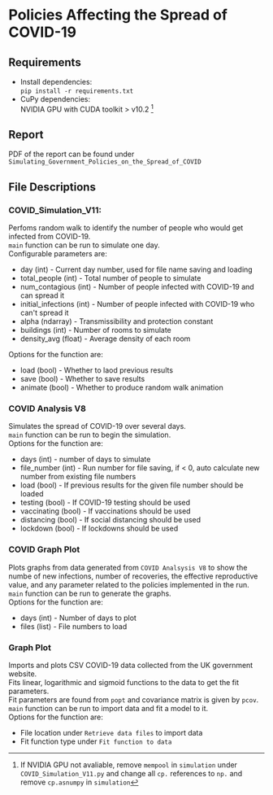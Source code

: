 # Policies Affecting the Spread of COVID-19

## Requirements
* Install dependencies:  
`pip install -r requirements.txt`
* CuPy dependencies:  
NVIDIA GPU with CUDA toolkit > v10.2 [^1]
[^1]: If NVIDIA GPU not avaliable, remove `mempool` in `simulation` under `COVID_Simulation_V11.py`
and change all `cp.` references to `np.` and remove `cp.asnumpy` in `simulation`

## Report
PDF of the report can be found under `Simulating_Government_Policies_on_the_Spread_of_COVID`

## File Descriptions
### COVID_Simulation_V11:
Perfoms random walk to identify the number of people who would get infected from COVID-19.  
`main` function can be run to simulate one day.  
Configurable parameters are:
* day (int) - Current day number, used for file name saving and loading
* total_people (int) - Total number of people to simulate
* num_contagious (int) - Number of people infected with COVID-19 and can spread it
* initial_infections (int) - Number of people infected with COVID-19 who can't spread it
* alpha (ndarray) - Transmissibility and protection constant
* buildings (int) - Number of rooms to simulate
* density_avg (float) - Average density of each room

Options for the function are:
* load (bool) - Whether to laod previous results
* save (bool) - Whether to save results
* animate (bool) - Whether to produce random walk animation

### COVID Analysis V8
Simulates the spread of COVID-19 over several days.  
`main` function can be run to begin the simulation.  
Options for the function are:
* days (int) - number of days to simulate
* file_number (int) - Run number for file saving, if < 0, auto calculate new number from existing file numbers
* load (bool) - If previous results for the given file number should be loaded
* testing (bool) - If COVID-19 testing should be used
* vaccinating (bool) - If vaccinations should be used
* distancing (bool) - If social distancing should be used
* lockdown (bool) - If lockdowns should be used

### COVID Graph Plot
Plots graphs from data generated from `COVID Analsysis V8` to show the numbe of new infections, number of recoveries,
the effective reproductive value, and any parameter related to the policies implemented in the run.  
`main` function can be run to generate the graphs.  
Options for the function are:
* days (int) - Number of days to plot
* files (list) - File numbers to load

### Graph Plot
Imports and plots CSV COVID-19 data collected from the UK government website.  
Fits linear, logarithmic and sigmoid functions to the data to get the fit parameters.  
Fit parameters are found from `popt` and covariance matrix is given by `pcov`.  
`main` function can be run to import data and fit a model to it.  
Options for the function are:
* File location under `Retrieve data files` to import data
* Fit function type under `Fit function to data`

